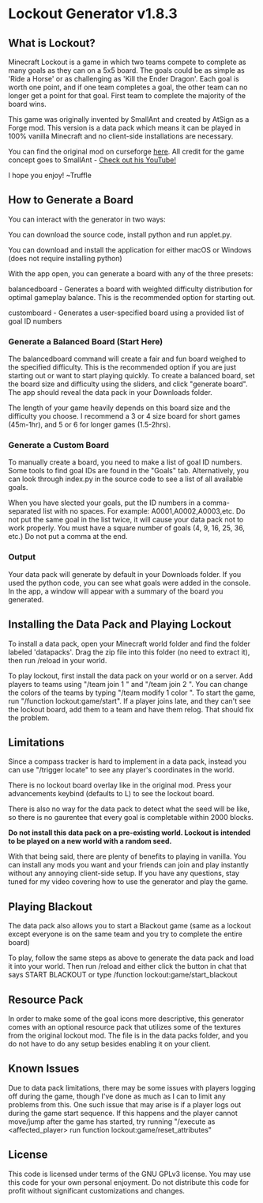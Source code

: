 # Lockout Generator v1.8.3

## What is Lockout?
Minecraft Lockout is a game in which two teams compete to complete as many goals as they can on a 5x5 board. The goals could be as simple as 'Ride a Horse' or as challenging as 'Kill the Ender Dragon'. Each goal is worth one point, and if one team completes a goal, the other team can no longer get a point for that goal. First team to complete the majority of the board wins.

This game was originally invented by SmallAnt and created by AtSign as a Forge mod. This version is a data pack which means it can be played in 100% vanilla Minecraft and no client-side installations are necessary. 

You can find the original mod on curseforge [here](https://www.curseforge.com/minecraft/mc-mods/lockout).
All credit for the game concept goes to SmallAnt - [Check out his YouTube!](https://www.youtube.com/@Smallant)

I hope you enjoy!
~Truffle

## How to Generate a Board
You can interact with the generator in two ways:

You can download the source code, install python and run applet.py.

You can download and install the application for either macOS or Windows (does not require installing python)


With the app open, you can generate a board with any of the three presets:

balancedboard - Generates a board with weighted difficulty distribution for optimal gameplay balance. This is the recommended option for starting out.

customboard - Generates a user-specified board using a provided list of goal ID numbers


### Generate a Balanced Board (Start Here)
The balancedboard command will create a fair and fun board weighed to the specified difficulty. This is the recommended option if you are just starting out or want to start playing quickly.
To create a balanced board, set the board size and difficulty using the sliders, and click "generate board". The app should reveal the data pack in your Downloads folder.

The length of your game heavily depends on this board size and the difficulty you choose.
I recommend a 3 or 4 size board for short games (45m-1hr), and 5 or 6 for longer games (1.5-2hrs).


### Generate a Custom Board
To manually create a board, you need to make a list of goal ID numbers. Some tools to find goal IDs are found in the "Goals" tab. Alternatively, you can look through index.py in the source code to see a list of all available goals.

When you have slected your goals, put the ID numbers in a comma-separated list with no spaces.
For example: A0001,A0002,A0003,etc. Do not put the same goal in the list twice, it will cause your data pack not to work properly.
You must have a square number of goals (4, 9, 16, 25, 36, etc.)
Do not put a comma at the end.


### Output
Your data pack will generate by default in your Downloads folder.
If you used the python code, you can see what goals were added in the console. In the app, a window will appear with a summary of the board you generated.


## Installing the Data Pack and Playing Lockout
To install a data pack, open your Minecraft world folder and find the folder labeled 'datapacks'. Drag the zip file into this folder (no need to extract it), then run /reload in your world.

To play lockout, first install the data pack on your world or on a server. Add players to teams using "/team join 1 <player>" and "/team join 2 <player>".
You can change the colors of the teams by typing "/team modify 1 color <color>".
To start the game, run "/function lockout:game/start". If a player joins late, and they can't see the lockout board, add them to a team and have them relog. That should fix the problem.

## Limitations

Since a compass tracker is hard to implement in a data pack, instead you can use "/trigger locate" to see any player's coordinates in the world.

There is no lockout board overlay like in the original mod. Press your advancements keybind (defaults to L) to see the lockout board. 

There is also no way for the data pack to detect what the seed will be like, so there is no gaurentee that every goal is completable within 2000 blocks.

**Do not install this data pack on a pre-existing world. Lockout is intended to be played on a new world with a random seed.**

With that being said, there are plenty of benefits to playing in vanilla. You can install any mods you want and your friends can join and play instantly without any annoying client-side setup. If you have any questions, stay tuned for my video covering how to use the generator and play the game. 

## Playing Blackout

The data pack also allows you to start a Blackout game (same as a lockout except everyone is on the same team and you try to complete the entire board)

To play, follow the same steps as above to generate the data pack and load it into your world. Then run /reload and either click the button in chat that says START BLACKOUT or type /function lockout:game/start_blackout


## Resource Pack
In order to make some of the goal icons more descriptive, this generator comes with an optional resource pack that utilizes some of the textures from the original lockout mod. The file is in the data packs folder, and you do not have to do any setup besides enabling it on your client.


## Known Issues
Due to data pack limitations, there may be some issues with players logging off during the game, though I've done as much as I can to limit any problems from this. One such issue that may arise is if a player logs out during the game start sequence. If this happens and the player cannot move/jump after the game has started, try running "/execute as <affected_player> run function lockout:game/reset_attributes"


## License
This code is licensed under terms of the GNU GPLv3 license.
You may use this code for your own personal enjoyment. Do not distribute this code for profit without significant customizations and changes.
